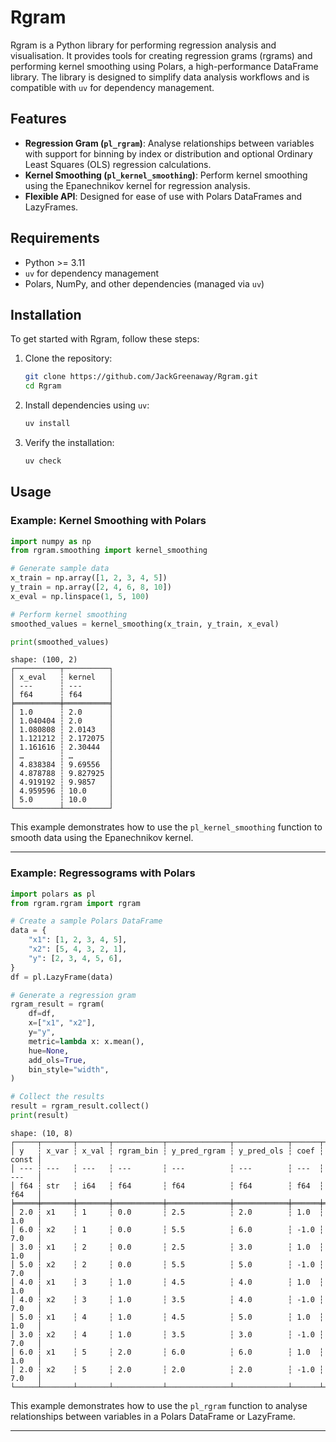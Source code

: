 # Rgram

Rgram is a Python library for performing regression analysis and visualisation. It provides tools for creating regression grams (rgrams) and performing kernel smoothing using Polars, a high-performance DataFrame library. The library is designed to simplify data analysis workflows and is compatible with `uv` for dependency management.

## Features

- **Regression Gram (`pl_rgram`)**: Analyse relationships between variables with support for binning by index or distribution and optional Ordinary Least Squares (OLS) regression calculations.
- **Kernel Smoothing (`pl_kernel_smoothing`)**: Perform kernel smoothing using the Epanechnikov kernel for regression analysis.
- **Flexible API**: Designed for ease of use with Polars DataFrames and LazyFrames.

## Requirements

- Python >= 3.11
- `uv` for dependency management
- Polars, NumPy, and other dependencies (managed via `uv`)

## Installation

To get started with Rgram, follow these steps:

1. Clone the repository:
   ```bash
   git clone https://github.com/JackGreenaway/Rgram.git
   cd Rgram
   ```

2. Install dependencies using `uv`:
   ```bash
   uv install
   ```

3. Verify the installation:
   ```bash
   uv check
   ```

## Usage

### Example: Kernel Smoothing with Polars

```python
import numpy as np
from rgram.smoothing import kernel_smoothing

# Generate sample data
x_train = np.array([1, 2, 3, 4, 5])
y_train = np.array([2, 4, 6, 8, 10])
x_eval = np.linspace(1, 5, 100)

# Perform kernel smoothing
smoothed_values = kernel_smoothing(x_train, y_train, x_eval)

print(smoothed_values)
```

```
shape: (100, 2)
┌──────────┬──────────┐
│ x_eval   ┆ kernel   │
│ ---      ┆ ---      │
│ f64      ┆ f64      │
╞══════════╪══════════╡
│ 1.0      ┆ 2.0      │
│ 1.040404 ┆ 2.0      │
│ 1.080808 ┆ 2.0143   │
│ 1.121212 ┆ 2.172075 │
│ 1.161616 ┆ 2.30444  │
│ …        ┆ …        │
│ 4.838384 ┆ 9.69556  │
│ 4.878788 ┆ 9.827925 │
│ 4.919192 ┆ 9.9857   │
│ 4.959596 ┆ 10.0     │
│ 5.0      ┆ 10.0     │
└──────────┴──────────┘
```

This example demonstrates how to use the `pl_kernel_smoothing` function to smooth data using the Epanechnikov kernel.

---

### Example: Regressograms with Polars

```python
import polars as pl
from rgram.rgram import rgram

# Create a sample Polars DataFrame
data = {
    "x1": [1, 2, 3, 4, 5],
    "x2": [5, 4, 3, 2, 1],
    "y": [2, 3, 4, 5, 6],
}
df = pl.LazyFrame(data)

# Generate a regression gram
rgram_result = rgram(
    df=df,
    x=["x1", "x2"],
    y="y",
    metric=lambda x: x.mean(),
    hue=None,
    add_ols=True,
    bin_style="width",
)

# Collect the results
result = rgram_result.collect()
print(result)
```

```
shape: (10, 8)
┌─────┬───────┬───────┬───────────┬──────────────┬────────────┬──────┬───────┐
│ y   ┆ x_var ┆ x_val ┆ rgram_bin ┆ y_pred_rgram ┆ y_pred_ols ┆ coef ┆ const │
│ --- ┆ ---   ┆ ---   ┆ ---       ┆ ---          ┆ ---        ┆ ---  ┆ ---   │
│ f64 ┆ str   ┆ i64   ┆ f64       ┆ f64          ┆ f64        ┆ f64  ┆ f64   │
╞═════╪═══════╪═══════╪═══════════╪══════════════╪════════════╪══════╪═══════╡
│ 2.0 ┆ x1    ┆ 1     ┆ 0.0       ┆ 2.5          ┆ 2.0        ┆ 1.0  ┆ 1.0   │
│ 6.0 ┆ x2    ┆ 1     ┆ 0.0       ┆ 5.5          ┆ 6.0        ┆ -1.0 ┆ 7.0   │
│ 3.0 ┆ x1    ┆ 2     ┆ 0.0       ┆ 2.5          ┆ 3.0        ┆ 1.0  ┆ 1.0   │
│ 5.0 ┆ x2    ┆ 2     ┆ 0.0       ┆ 5.5          ┆ 5.0        ┆ -1.0 ┆ 7.0   │
│ 4.0 ┆ x1    ┆ 3     ┆ 1.0       ┆ 4.5          ┆ 4.0        ┆ 1.0  ┆ 1.0   │
│ 4.0 ┆ x2    ┆ 3     ┆ 1.0       ┆ 3.5          ┆ 4.0        ┆ -1.0 ┆ 7.0   │
│ 5.0 ┆ x1    ┆ 4     ┆ 1.0       ┆ 4.5          ┆ 5.0        ┆ 1.0  ┆ 1.0   │
│ 3.0 ┆ x2    ┆ 4     ┆ 1.0       ┆ 3.5          ┆ 3.0        ┆ -1.0 ┆ 7.0   │
│ 6.0 ┆ x1    ┆ 5     ┆ 2.0       ┆ 6.0          ┆ 6.0        ┆ 1.0  ┆ 1.0   │
│ 2.0 ┆ x2    ┆ 5     ┆ 2.0       ┆ 2.0          ┆ 2.0        ┆ -1.0 ┆ 7.0   │
└─────┴───────┴───────┴───────────┴──────────────┴────────────┴──────┴───────┘
```

This example demonstrates how to use the `pl_rgram` function to analyse relationships between variables in a Polars DataFrame or LazyFrame.

---

